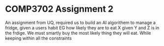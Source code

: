 # COMP3702 Assignment 2
An assignment from UQ, required us to build an AI algorithem to manage a fridge, given a users habit EG how likely they are to eat X given Y and Z is in the frdige. We must smartly buy the most likely thing they will eat. While keeping within all the constraints
